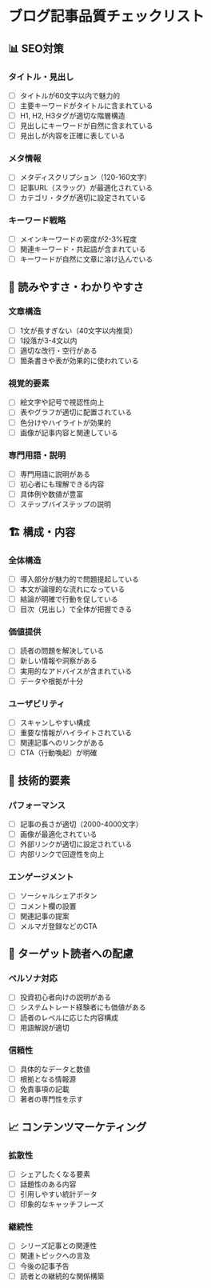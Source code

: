# ブログ記事品質チェックリスト

## 📊 SEO対策

### タイトル・見出し
- [ ] タイトルが60文字以内で魅力的
- [ ] 主要キーワードがタイトルに含まれている
- [ ] H1, H2, H3タグが適切な階層構造
- [ ] 見出しにキーワードが自然に含まれている
- [ ] 見出しが内容を正確に表している

### メタ情報
- [ ] メタディスクリプション（120-160文字）
- [ ] 記事URL（スラッグ）が最適化されている
- [ ] カテゴリ・タグが適切に設定されている

### キーワード戦略
- [ ] メインキーワードの密度が2-3%程度
- [ ] 関連キーワード・共起語が含まれている
- [ ] キーワードが自然に文章に溶け込んでいる

## 📖 読みやすさ・わかりやすさ

### 文章構造
- [ ] 1文が長すぎない（40文字以内推奨）
- [ ] 1段落が3-4文以内
- [ ] 適切な改行・空行がある
- [ ] 箇条書きや表が効果的に使われている

### 視覚的要素
- [ ] 絵文字や記号で視認性向上
- [ ] 表やグラフが適切に配置されている
- [ ] 色分けやハイライトが効果的
- [ ] 画像が記事内容と関連している

### 専門用語・説明
- [ ] 専門用語に説明がある
- [ ] 初心者にも理解できる内容
- [ ] 具体例や数値が豊富
- [ ] ステップバイステップの説明

## 🏗️ 構成・内容

### 全体構造
- [ ] 導入部分が魅力的で問題提起している
- [ ] 本文が論理的な流れになっている
- [ ] 結論が明確で行動を促している
- [ ] 目次（見出し）で全体が把握できる

### 価値提供
- [ ] 読者の問題を解決している
- [ ] 新しい情報や洞察がある
- [ ] 実用的なアドバイスが含まれている
- [ ] データや根拠が十分

### ユーザビリティ
- [ ] スキャンしやすい構成
- [ ] 重要な情報がハイライトされている
- [ ] 関連記事へのリンクがある
- [ ] CTA（行動喚起）が明確

## 📱 技術的要素

### パフォーマンス
- [ ] 記事の長さが適切（2000-4000文字）
- [ ] 画像が最適化されている
- [ ] 外部リンクが適切に設定されている
- [ ] 内部リンクで回遊性を向上

### エンゲージメント
- [ ] ソーシャルシェアボタン
- [ ] コメント欄の設置
- [ ] 関連記事の提案
- [ ] メルマガ登録などのCTA

## 🎯 ターゲット読者への配慮

### ペルソナ対応
- [ ] 投資初心者向けの説明がある
- [ ] システムトレード経験者にも価値がある
- [ ] 読者のレベルに応じた内容構成
- [ ] 用語解説が適切

### 信頼性
- [ ] 具体的なデータと数値
- [ ] 根拠となる情報源
- [ ] 免責事項の記載
- [ ] 著者の専門性を示す

## 📈 コンテンツマーケティング

### 拡散性
- [ ] シェアしたくなる要素
- [ ] 話題性のある内容
- [ ] 引用しやすい統計データ
- [ ] 印象的なキャッチフレーズ

### 継続性
- [ ] シリーズ記事との関連性
- [ ] 関連トピックへの言及
- [ ] 今後の記事予告
- [ ] 読者との継続的な関係構築